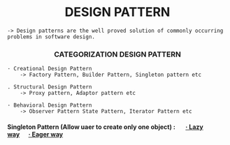 # <center>DESIGN PATTERN</center>

    -> Design patterns are the well proved solution of commonly occurring problems in software design.

### <center>CATEGORIZATION DESIGN PATTERN</center>

    · Creational Design Pattern
        -> Factory Pattern, Builder Pattern, Singleton pattern etc

    . Structural Design Pattern
        -> Proxy pattern, Adaptor pattern etc

    · Behavioral Design Pattern
        -> Observer Pattern State Pattern, Iterator Pattern etc

#### Singleton Pattern (Allow uaer to create only one object) : <span style="margin-left: 20px;">[· Lazy way](https://github.com/krtuhin/Design_Patterns/blob/singleton/singleton/Student.java)</span><span style="margin-left: 20px;">[· Eager way](https://github.com/krtuhin/Design_Patterns/blob/singleton/singleton/Teacher.java)</span>
